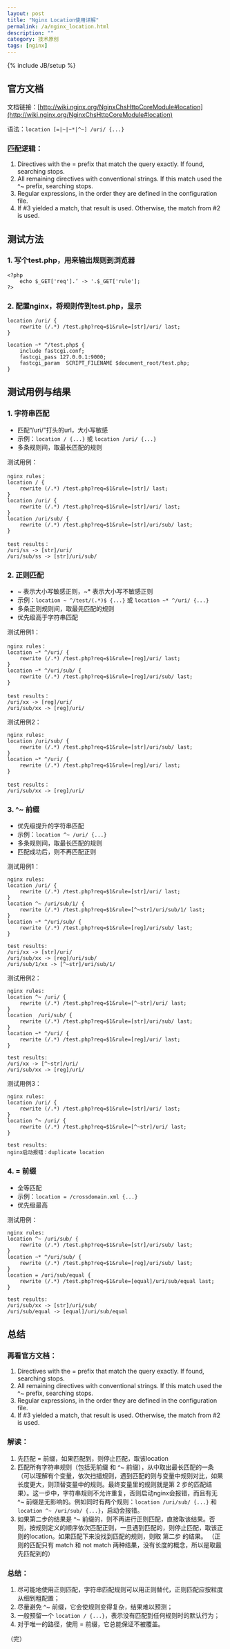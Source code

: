 ```yaml
---
layout: post
title: "Nginx Location使用详解"
permalink: /a/nginx_location.html
description: ""
category: 技术原创
tags: [nginx]
---
```

{% include JB/setup %}

官方文档
-----

文档链接：[http://wiki.nginx.org/NginxChsHttpCoreModule#location](http://wiki.nginx.org/NginxChsHttpCoreModule#location)

语法：`location [=|~|~*|^~] /uri/ {...}`

### 匹配逻辑：

1. Directives with the = prefix that match the query exactly. If found, searching stops.
2. All remaining directives with conventional strings. If this match used the ^~ prefix, searching stops.
3. Regular expressions, in the order they are defined in the configuration file.
4. If #3 yielded a match, that result is used. Otherwise, the match from #2 is used.

测试方法
-----

### 1. 写个test.php，用来输出规则到浏览器

	<?php
		echo $_GET['req'].’ -> '.$_GET['rule'];
	?>

### 2. 配置nginx，将规则传到test.php，显示

	location /uri/ {
		rewrite (/.*) /test.php?req=$1&rule=[str]/uri/ last;
	}

	location ~* ^/test.php$ {
		include fastcgi.conf;
		fastcgi_pass 127.0.0.1:9000;
		fastcgi_param  SCRIPT_FILENAME $document_root/test.php;
	}

测试用例与结果
-----

### 1. 字符串匹配

* 匹配“/uri/”打头的url，大小写敏感
* 示例：`location / {...}` 或 `location /uri/ {...}`
* 多条规则间，取最长匹配的规则

测试用例：

	nginx rules：
	location / {
		rewrite (/.*) /test.php?req=$1&rule=[str]/ last;
	}
	location /uri/ {
		rewrite (/.*) /test.php?req=$1&rule=[str]/uri/ last;
	}
	location /uri/sub/ {
		rewrite (/.*) /test.php?req=$1&rule=[str]/uri/sub/ last;
	}	

	test results：
	/uri/ss -> [str]/uri/
	/uri/sub/ss -> [str]/uri/sub/

### 2. 正则匹配

* ~ 表示大小写敏感正则，~* 表示大小写不敏感正则
* 示例：`location ~ ^/test/(.*)$ {...}` 或 `location ~* ^/uri/ {...}`
* 多条正则规则间，取最先匹配的规则
* 优先级高于字符串匹配

测试用例1：

	nginx rules：
	location ~* ^/uri/ {
		rewrite (/.*) /test.php?req=$1&rule=[reg]/uri/ last;
	}
	location ~* ^/uri/sub/ {
		rewrite (/.*) /test.php?req=$1&rule=[reg]/uri/sub/ last;
	}	
	
	test results：
	/uri/xx -> [reg]/uri/
	/uri/sub/xx -> [reg]/uri/

测试用例2：

	nginx rules:
	location /uri/sub/ {
		rewrite (/.*) /test.php?req=$1&rule=[str]/uri/sub/ last;
	}
	location ~* ^/uri/ {
		rewrite (/.*) /test.php?req=$1&rule=[reg]/uri/ last;
	}
	
	test results：
	/uri/sub/xx -> [reg]/uri/

### 3. ^~ 前缀

* 优先级提升的字符串匹配
* 示例：`location ^~ /uri/ {...}`
* 多条规则间，取最长匹配的规则
* 匹配成功后，则不再匹配正则

测试用例1：

	nginx rules:
	location /uri/ {
		rewrite (/.*) /test.php?req=$1&rule=[str]/uri/ last;
	}
	location ^~ /uri/sub/1/ {
		rewrite (/.*) /test.php?req=$1&rule=[^~str]/uri/sub/1/ last;
	}
	location ~* ^/uri/sub/ {
		rewrite (/.*) /test.php?req=$1&rule=[reg]/uri/sub/ last;
	}
	
	test results:
	/uri/xx -> [str]/uri/
	/uri/sub/xx -> [reg]/uri/sub/
	/uri/sub/1/xx -> [^~str]/uri/sub/1/

测试用例2：

	nginx rules:
	location ^~ /uri/ {
		rewrite (/.*) /test.php?req=$1&rule=[^~str]/uri/ last;
	}
	location  /uri/sub/ {
		rewrite (/.*) /test.php?req=$1&rule=[str]/uri/sub/ last;
	}
	location ~* ^/uri/ {
		rewrite (/.*) /test.php?req=$1&rule=[reg]/uri/ last;
	}

	test results:
	/uri/xx -> [^~str]/uri/
	/uri/sub/xx -> [reg]/uri/

测试用例3：

	nginx rules:
	location /uri/ {
		rewrite (/.*) /test.php?req=$1&rule=[str]/uri/ last;
	}
	location ^~ /uri/ {
		rewrite (/.*) /test.php?req=$1&rule=[^~str]/uri/ last;
	}
	
	test results:
	nginx启动报错：duplicate location

### 4. = 前缀

* 全等匹配
* 示例：`location = /crossdomain.xml {...}`
* 优先级最高

测试用例：

	nginx rules:
	location ^~ /uri/sub/ {
		rewrite (/.*) /test.php?req=$1&rule=[str]/uri/sub/ last;
	}
	location ~* ^/uri/sub/ {
		rewrite (/.*) /test.php?req=$1&rule=[reg]/uri/sub/ last;
	}
	location = /uri/sub/equal {
		rewrite (/.*) /test.php?req=$1&rule=[equal]/uri/sub/equal last;
	}	
	
	test results:
	/uri/sub/xx -> [str]/uri/sub/
	/uri/sub/equal -> [equal]/uri/sub/equal

总结
-----

### 再看官方文档：

1. Directives with the = prefix that match the query exactly. If found, searching stops.
2. All remaining directives with conventional strings. If this match used the ^~ prefix, searching stops.
3. Regular expressions, in the order they are defined in the configuration file.
4. If #3 yielded a match, that result is used. Otherwise, the match from #2 is used.

### 解读：

1. 先匹配 = 前缀，如果匹配到，则停止匹配，取该location
2. 匹配所有字符串规则（包括无前缀 和 ^~ 前缀），从中取出最长匹配的一条（可以理解有个变量，依次扫描规则，遇到匹配的则与变量中规则对比，如果长度更大，则顶替变量中的规则。最终变量里的规则就是第 2 步的匹配结果）。这一步中，字符串规则不允许重复，否则启动nginx会报错，而且有无 ^~ 前缀是无影响的。例如同时有两个规则：`location /uri/sub/ {...}` 和 `location ^~ /uri/sub/ {...}`，启动会报错。
3. 如果第二步的结果是 ^~ 前缀的，则不再进行正则匹配，直接取该结果。否则，按规则定义的顺序依次匹配正则，一旦遇到匹配的，则停止匹配，取该正则的location。如果匹配下来没找到匹配的规则，则取 第二步 的结果。
（正则的匹配只有 match 和 not match 两种结果，没有长度的概念，所以是取最先匹配到的）

### 总结：

1. 尽可能地使用正则匹配，字符串匹配规则可以用正则替代，正则匹配应按粒度从细到粗配置；
2. 尽量避免 ^~ 前缀，它会使规则变得复杂，结果难以预测；
3. 一般预留一个 `location / {...}`，表示没有匹配到任何规则时的默认行为；
4. 对于唯一的路径，使用 = 前缀，它总能保证不被覆盖。

（完）